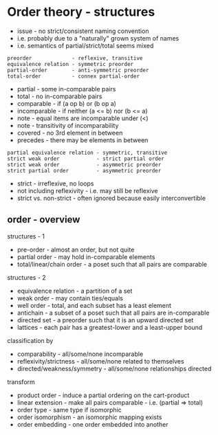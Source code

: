 
<!-- ======================================================================= -->
# Order theory - structures

* issue - no strict/consistent naming convention
* i.e. probably due to a "naturally" grown system of names
* i.e. semantics of partial/strict/total seems mixed

```
preorder             - reflexive, transitive
equivalence relation - symmetric preorder
partial-order        - anti-symmetric preorder
total-order          - connex partial-order
```

* partial - some in-comparable pairs
* total - no in-comparable pairs
* comparable - if (a op b) or (b op a)
* incomparable - if neither (a <= b) nor (b <= a)
* note - equal items are incomparable under (<)
* note - transitivity of incomparability
* covered - no 3rd element in between
* precedes - there may be elements in between

```
partial equivalence relation - symmetric, transitive
strict weak order            - strict partial order
strict weak order            - asymmetric preorder
strict partial order         - asymmetric preorder
```

* strict - irreflexive, no loops
* not including reflexivity - i.e. may still be reflexive
* strict vs. non-strict - often ignored because easily interconvertible

<!-- ======================================================================= -->
## order - overview

structures - 1

* pre-order - almost an order, but not quite
* partial order - may hold in-comparable elements
* total/linear/chain order - a poset such that all pairs are comparable

structures - 2

* equivalence relation - a partition of a set
* weak order - may contain ties/equals
* well order - total, and each subset has a least element
* antichain - a subset of a poset such that all pairs are in-comparable
* directed set - a preorder such that it is an upward directed set
* lattices - each pair has a greatest-lower and a least-upper bound

classification by

* comparability - all/some/none incomparable
* reflexivity/strictness - all/some/none related to themselves
* directed/weakness/symmetry - all/some/none relationships directed

transform

* product order - induce a partial ordering on the cart-product
* linear extension - make all pairs comparable - i.e. (partial => total)
* order type - same type if isomorphic
* order isomorphism - an isomorphic mapping exists
* order embedding - one order embedded into another
